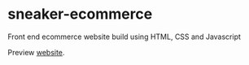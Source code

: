 # sneaker-ecommerce

Front end ecommerce website build using HTML, CSS and Javascript

Preview [website](https://sneaker-ecommerce.netlify.app/).
